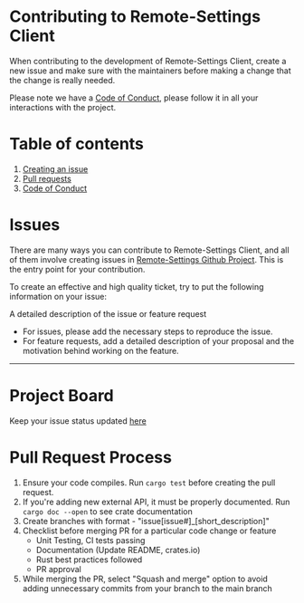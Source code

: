 # Contributing to Remote-Settings Client

When contributing to the development of Remote-Settings Client, create a new issue and make sure with the maintainers before
making a change that the change is really needed.

Please note we have a [Code of Conduct](CODE-OF-CONDUCT), please follow it in all
your interactions with the project.

# Table of contents
1. [Creating an issue](#Issues)
2. [Pull requests](#pull-request-process)
3. [Code of Conduct](CODE-OF-CONDUCT)

# Issues

There are many ways you can contribute to Remote-Settings Client, and all of them involve creating issues
in [Remote-Settings Github Project](https://github.com/Vishwa-Mozilla/Remote-Settings-Client/issues). This is the
entry point for your contribution.

To create an effective and high quality ticket, try to put the following information on your
issue:

 A detailed description of the issue or feature request
  - For issues, please add the necessary steps to reproduce the issue.
  - For feature requests, add a detailed description of your proposal and the motivation behind working on the feature.

---

# Project Board 
Keep your issue status updated [here](https://github.com/Vishwa-Mozilla/Remote-Settings-Client/projects/1)

# Pull Request Process

1. Ensure your code compiles. Run `cargo test` before creating the pull request.
2. If you're adding new external API, it must be properly documented. Run `cargo doc --open` to see crate documentation 
3. Create branches with format - "issue[issue#]_[short_description]"
4. Checklist before merging PR for a particular code change or feature
   - Unit Testing, CI tests passing
   - Documentation (Update README, crates.io)
   - Rust best practices followed
   - PR approval
5. While merging the PR, select "Squash and merge" option to avoid adding unnecessary commits from your branch to the main branch

